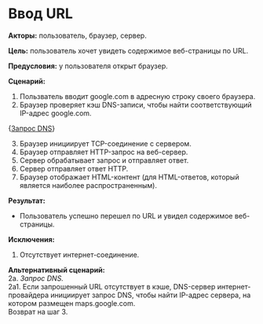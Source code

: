 # Ввод URL
**Акторы:** пользователь, браузер, сервер.

**Цель:** пользователь хочет увидеть содержимое веб-страницы по URL.

**Предусловия:** у пользователя открыт браузер.

**Сценарий:**
1. Пользватель вводит google.com в адресную строку своего браузера.
2. Браузер проверяет кэш DNS-записи, чтобы найти соответствующий IP-адрес google.com.  

{[Запрос DNS](#Запрос_DNS)}  

3. Браузер инициирует TCP-соединение с сервером.
4. Браузер отправляет HTTP-запрос на веб-сервер.
5. Сервер обрабатывает запрос и отправляет ответ.
6. Сервер отправляет ответ HTTP.
7. Браузер отображает HTML-контент (для HTML-ответов, который является наиболее распространенным).  

**Результат:**
* Пользователь успешно перешел по URL и увидел содержимое веб-страницы.

**Исключения:**
1. Отсутствует интернет-соединение.

**Альтернативный сценарий:**  
2а. <a name="Запрос_DNS"></a> *Запрос DNS.*  
2а1. Если запрошенный URL отсутствует в кэше, DNS-сервер интернет-провайдера инициирует запрос DNS, чтобы найти IP-адрес сервера, на котором размещен maps.google.com.  
Возврат на шаг 3.
